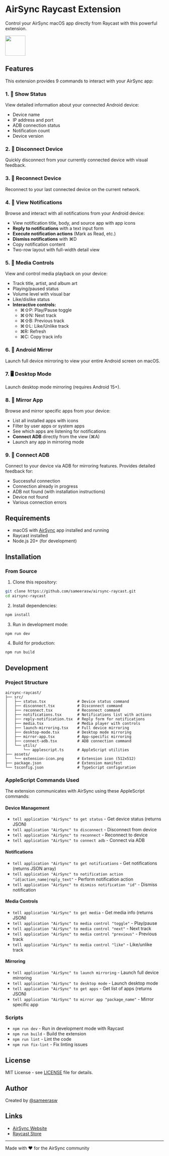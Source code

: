 # AirSync Raycast Extension

Control your AirSync macOS app directly from Raycast with this powerful extension.

<a title="Install airsync Raycast Extension" href="https://www.raycast.com/sameerasw/airsync"><img src="https://www.raycast.com/sameerasw/airsync/install_button@2x.png?v=1.1" height="64" style="height: 64px;" alt=""></a>

## Features

This extension provides 9 commands to interact with your AirSync app:

### 1. 📱 Show Status
View detailed information about your connected Android device:
- Device name
- IP address and port
- ADB connection status
- Notification count
- Device version

### 2. 🔌 Disconnect Device
Quickly disconnect from your currently connected device with visual feedback.

### 3. 🔄 Reconnect Device
Reconnect to your last connected device on the current network.

### 4. 🔔 View Notifications
Browse and interact with all notifications from your Android device:
- View notification title, body, and source app with app icons
- **Reply to notifications** with a text input form
- **Execute notification actions** (Mark as Read, etc.)
- **Dismiss notifications** with ⌘D
- Copy notification content
- Two-row layout with full-width detail view

### 5. 🎵 Media Controls
View and control media playback on your device:
- Track title, artist, and album art
- Playing/paused status
- Volume level with visual bar
- Like/dislike status
- **Interactive controls:**
  - ⌘⇧P: Play/Pause toggle
  - ⌘⇧N: Next track
  - ⌘⇧B: Previous track
  - ⌘⇧L: Like/Unlike track
  - ⌘R: Refresh
  - ⌘C: Copy track info

### 6. 🎥 Android Mirror
Launch full device mirroring to view your entire Android screen on macOS.

### 7. 🖥️ Desktop Mode
Launch desktop mode mirroring (requires Android 15+).

### 8. 📱 Mirror App
Browse and mirror specific apps from your device:
- List all installed apps with icons
- Filter by user apps or system apps
- See which apps are listening for notifications
- **Connect ADB** directly from the view (⌘A)
- Launch any app in mirroring mode

### 9. 🔗 Connect ADB
Connect to your device via ADB for mirroring features. Provides detailed feedback for:
- Successful connection
- Connection already in progress
- ADB not found (with installation instructions)
- Device not found
- Various connection errors

## Requirements

- macOS with [AirSync](https://www.sameerasw.com/airsync) app installed and running
- Raycast installed
- Node.js 20+ (for development)

## Installation

### From Source

1. Clone this repository:
```bash
git clone https://github.com/sameerasw/airsync-raycast.git
cd airsync-raycast
```

2. Install dependencies:
```bash
npm install
```

3. Run in development mode:
```bash
npm run dev
```

4. Build for production:
```bash
npm run build
```

## Development

### Project Structure

```
airsync-raycast/
├── src/
│   ├── status.tsx              # Device status command
│   ├── disconnect.tsx          # Disconnect command
│   ├── reconnect.tsx           # Reconnect command
│   ├── notifications.tsx       # Notifications list with actions
│   ├── reply-notification.tsx  # Reply form for notifications
│   ├── media.tsx               # Media player with controls
│   ├── launch-mirroring.tsx    # Full device mirroring
│   ├── desktop-mode.tsx        # Desktop mode mirroring
│   ├── mirror-app.tsx          # App-specific mirroring
│   ├── connect-adb.tsx         # ADB connection command
│   └── utils/
│       └── applescript.ts      # AppleScript utilities
├── assets/
│   └── extension-icon.png      # Extension icon (512x512)
├── package.json                # Extension manifest
└── tsconfig.json               # TypeScript configuration
```

### AppleScript Commands Used

The extension communicates with AirSync using these AppleScript commands:

#### Device Management
- `tell application "AirSync" to get status` - Get device status (returns JSON)
- `tell application "AirSync" to disconnect` - Disconnect from device
- `tell application "AirSync" to reconnect` - Reconnect to device
- `tell application "AirSync" to connect adb` - Connect via ADB

#### Notifications
- `tell application "AirSync" to get notifications` - Get notifications (returns JSON array)
- `tell application "AirSync" to notification action "id|action_name|reply_text"` - Perform notification action
- `tell application "AirSync" to dismiss notification "id"` - Dismiss notification

#### Media Controls
- `tell application "AirSync" to get media` - Get media info (returns JSON)
- `tell application "AirSync" to media control "toggle"` - Play/pause
- `tell application "AirSync" to media control "next"` - Next track
- `tell application "AirSync" to media control "previous"` - Previous track
- `tell application "AirSync" to media control "like"` - Like/unlike track

#### Mirroring
- `tell application "AirSync" to launch mirroring` - Launch full device mirroring
- `tell application "AirSync" to desktop mode` - Launch desktop mode
- `tell application "AirSync" to get apps` - Get list of apps (returns JSON)
- `tell application "AirSync" to mirror app "package_name"` - Mirror specific app

### Scripts

- `npm run dev` - Run in development mode with Raycast
- `npm run build` - Build the extension
- `npm run lint` - Lint the code
- `npm run fix-lint` - Fix linting issues

## License

MIT License - see [LICENSE](LICENSE) file for details.

## Author

Created by [@sameerasw](https://github.com/sameerasw)

## Links

- [AirSync Website](https://www.sameerasw.com/airsync)
- [Raycast Store](https://raycast.com)

---

Made with ❤️ for the AirSync community
